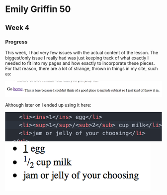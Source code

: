 # Emily Griffin 50
## Week 4
### Progress
This week, I had very few issues with the actual content of the lesson.
The biggest/only issue I really had was just keeping track of what exactly
I needed to fit into my pages and how exactly to incorporate these pieces.
For that reason, there are a lot of strange, thrown in things in my site, such as:

![image1](image1.png)

Although later on I ended up using it here:

![image2](image2.png)
![image3](image3.png)
